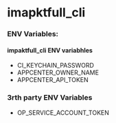 # imapktfull_cli

### ENV Variables:

#### impaktfull_cli ENV variabhles

- CI_KEYCHAIN_PASSWORD
- APPCENTER_OWNER_NAME
- APPCENTER_API_TOKEN

### 3rth party ENV Variables

- OP_SERVICE_ACCOUNT_TOKEN